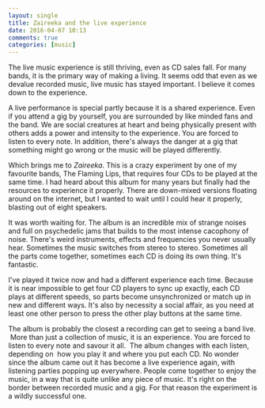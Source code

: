 ```yaml
---  
layout: single  
title: Zaireeka and the live experience  
date: 2016-04-07 10:13  
comments: true  
categories: [music]  
---  
```

The live music experience is still thriving, even as CD sales fall. For many bands, it is the primary way of making a living. It seems odd that even as we devalue recorded music, live music has stayed important. I believe it comes down to the experience.  

A live performance is special partly because it is a shared experience. Even if you attend a gig by yourself, you are surrounded by like minded fans and the band. We are social creatures at heart and being physically present with others adds a power and intensity to the experience. You are forced to listen to every note. In addition, there's always the danger at a gig that something might go wrong or the music will be played differently.  
<!--more-->  

Which brings me to *Zaireeka*. This is a crazy experiment by one of my favourite bands, The Flaming Lips, that requires four CDs to be played at the same time. I had heard about this album for many years but finally had the resources to experience it properly. There are down-mixed versions floating around on the internet, but I wanted to wait until I could hear it properly, blasting out of eight speakers.  

It was worth waiting for. The album is an incredible mix of strange noises and full on psychedelic jams that builds to the most intense cacophony of noise. There's weird instruments, effects and frequencies you never usually hear. Sometimes the music switches from stereo to stereo. Sometimes all the parts come together, sometimes each CD is doing its own thing. It's fantastic.  

I've played it twice now and had a different experience each time. Because it is near impossible to get four CD players to sync up exactly, each CD plays at different speeds, so parts become unsynchronized or match up in new and different ways. It's also by necessity a social affair, as you need at least one other person to press the other play buttons at the same time.  

The album is probably the closest a recording can get to seeing a band live.  More than just a collection of music, it is an experience. You are forced to listen to every note and savour it all.  The album changes with each listen, depending on  how you play it and where you put each CD. No wonder since the album came out it has become a live experience again, with listening parties popping up everywhere. People come together to enjoy the music, in a way that is quite unlike any piece of music. It's right on the border between recorded music and a gig. For that reason the experiment is a wildly successful one.  
